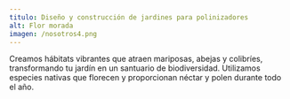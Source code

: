 ```yaml
---
titulo: Diseño y construcción de jardines para polinizadores
alt: Flor morada
imagen: /nosotros4.png
---
```

Creamos hábitats vibrantes que atraen mariposas, abejas y colibríes, transformando tu jardín en un santuario de biodiversidad. Utilizamos especies nativas que florecen y proporcionan néctar y polen durante todo el año.